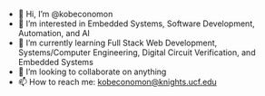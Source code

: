 - 👋 Hi, I’m @kobeconomon
- 👀 I’m interested in Embedded Systems, Software Development, Automation, and AI
- 🌱 I’m currently learning Full Stack Web Development, Systems/Computer Engineering, Digital Circuit Verification, and Embedded Systems
- 💞️ I’m looking to collaborate on anything
- 📫 How to reach me: kobeconomon@knights.ucf.edu

<!---
kobeconomon/kobeconomon is a ✨ special ✨ repository because its `README.md` (this file) appears on your GitHub profile.
You can click the Preview link to take a look at your changes.
--->

